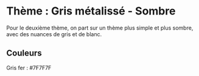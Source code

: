 # Thème : Gris métalissé - Sombre
Pour le deuxième thème, on part sur un thème plus simple et plus sombre, avec des nuances de gris et de blanc. 

## Couleurs 

Gris fer :  #7F7F7F
